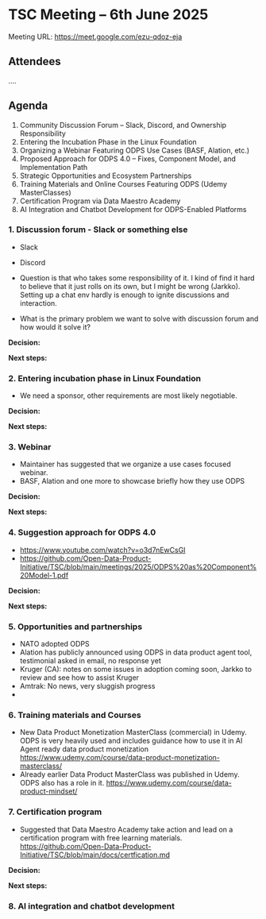 # TSC Meeting – 6th June 2025

Meeting URL:  https://meet.google.com/ezu-qdoz-eja 

## Attendees
....

## Agenda

1. Community Discussion Forum – Slack, Discord, and Ownership Responsibility
2. Entering the Incubation Phase in the Linux Foundation
3. Organizing a Webinar Featuring ODPS Use Cases (BASF, Alation, etc.)
4. Proposed Approach for ODPS 4.0 – Fixes, Component Model, and Implementation Path
5. Strategic Opportunities and Ecosystem Partnerships
6. Training Materials and Online Courses Featuring ODPS (Udemy MasterClasses)
7. Certification Program via Data Maestro Academy
8. AI Integration and Chatbot Development for ODPS-Enabled Platforms
    
### 1. Discussion forum - Slack or something else
- Slack
- Discord

-  Question is that who takes some responsibility of it. I kind of find it hard to believe that it just rolls on its own, but I might be wrong (Jarkko). Setting up a chat env hardly is enough to ignite discussions and interaction. 
- What is the primary problem we want to solve with discussion forum and how would it solve it?

**Decision:**

**Next steps:**

### 2. Entering incubation phase in Linux Foundation
- We need a sponsor, other requirements are most likely negotiable.

**Decision:**

**Next steps:**
  
### 3. Webinar
- Maintainer has suggested that we organize a use cases focused webinar.
- BASF, Alation and one more to showcase briefly how they use ODPS

**Decision:**

**Next steps:**

### 4. Suggestion approach for ODPS 4.0 
- https://www.youtube.com/watch?v=o3d7nEwCsGI
- https://github.com/Open-Data-Product-Initiative/TSC/blob/main/meetings/2025/ODPS%20as%20Component%20Model-1.pdf

**Decision:**

**Next steps:**

### 5. Opportunities and partnerships

- NATO adopted ODPS
- Alation has publicly announced using ODPS in data product agent tool, testimonial asked in email, no response yet
- Kruger (CA): notes on some issues in adoption coming soon, Jarkko to review and see how to assist Kruger
- Amtrak: No news, very sluggish progress
-   

### 6. Training materials and Courses
- New Data Product Monetization MasterClass (commercial) in Udemy. ODPS is very heavily used and includes guidance how to use it in AI Agent ready data product monetization https://www.udemy.com/course/data-product-monetization-masterclass/
- Already earlier Data Product MasterClass was published in Udemy. ODPS also has a role in it. https://www.udemy.com/course/data-product-mindset/

### 7. Certification program 
- Suggested that Data Maestro Academy take action and lead on a certification program with free learning materials. https://github.com/Open-Data-Product-Initiative/TSC/blob/main/docs/certfication.md 

**Decision:**

**Next steps:**


### 8. AI integration and chatbot development
